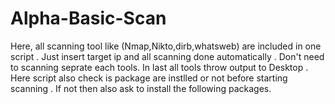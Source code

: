 # Alpha-Basic-Scan
Here, all scanning tool like (Nmap,Nikto,dirb,whatsweb) are included in one script . Just insert target ip and all scanning done automatically .  Don't need to scanning seprate each tools. In last all tools throw output to Desktop . Here script also check is package are instlled or not before starting scanning . If not then also ask to install the following packages.
